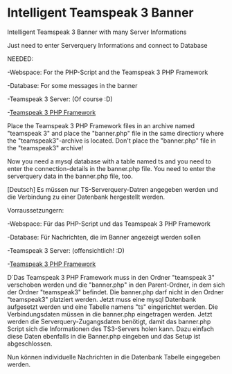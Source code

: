 # Intelligent Teamspeak 3 Banner
Intelligent Teamspeak 3 Banner with many Server Informations

Just need to enter Serverquery Informations and connect to Database

NEEDED:

-Webspace: For the PHP-Script and the Teamspeak 3 PHP Framework

-Database: For some messages in the banner

-Teamspeak 3 Server: (Of course :D)

-[Teamspeak 3 PHP Framework](https://github.com/planetteamspeak/ts3phpframework)

Place the Teamspeak 3 PHP Framework files in an archive named "teamspeak 3" and place the "banner.php" file in the same directiory where the "teamspeak3"-archive is located.
Don't place the "banner.php" file in the "teamspeak3" archive!

Now you need a mysql database with a table named ts and you need to enter the connection-details in the banner.php file.
You need to enter the serverquery data in the banner.php file, too.

[Deutsch]
Es müssen nur TS-Serverquery-Datren angegeben werden und die Verbindung zu einer Datenbank hergestellt werden.

Vorraussetzungern:

-Webspace: Für das PHP-Script und das Teamspeak 3 PHP Framework

-Database: Für Nachrichten, die im Banner angezeigt werden sollen

-Teamspeak 3 Server: (offensichtlich! :D)

-[Teamspeak 3 PHP Framework](https://github.com/planetteamspeak/ts3phpframework)


D´Das Teamspeak 3 PHP Framework muss in den Ordner "teamspeak 3" verschoben werden und die "banner.php" in den Parent-Ordner, in dem sich der Ordner "teamspeak3" befindet.
Die banner.php darf nicht in den Ordner "teamspeak3" platziert werden.
Jetzt muss eine mysql Datenbank aufgesetzt werden und eine Tabelle namens "ts" eingerichtet werden. Die Verbindungsdaten müssen  in die banner.php eingetragen werden.
Jetzt werden die Serverquery-Zugangsdaten benötigt, damit das banner.php Script sich die Informationen des TS3-Servers holen kann.
Dazu einfach diese Daten ebenfalls in die Banner.php eingeben und das Setup ist abgeschlossen.

Nun können individuelle Nachrichten in die Datenbank Tabelle eingegeben werden.
